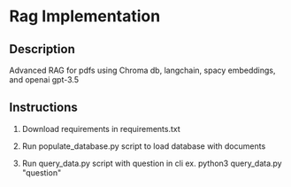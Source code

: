 # Rag Implementation

## Description

Advanced RAG for pdfs using Chroma db, langchain, spacy embeddings, and openai gpt-3.5


## Instructions

1. Download requirements in requirements.txt

2. Run populate_database.py script to load database with documents

3. Run query_data.py script with question in cli 
    ex. python3 query_data.py "question"




